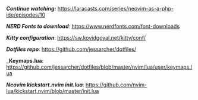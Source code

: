 **_Continue watching:_**
https://laracasts.com/series/neovim-as-a-php-ide/episodes/10

**_NERD Fonts to download_**:
https://www.nerdfonts.com/font-downloads

**_Kitty configuration_**:
https://sw.kovidgoyal.net/kitty/conf/

**_Dotfiles repo_**:
https://github.com/jessarcher/dotfiles/

**_Keymaps.lua**:
https://github.com/jessarcher/dotfiles/blob/master/nvim/lua/user/keymaps.lua

**_Neovim kickstart.nvim init.lua_**:
https://github.com/nvim-lua/kickstart.nvim/blob/master/init.lua
